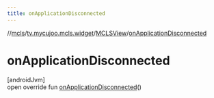 ```yaml
---
title: onApplicationDisconnected
---
```

//[mcls](../../../index.html)/[tv.mycujoo.mcls.widget](../index.html)/[MCLSView](index.html)/[onApplicationDisconnected](on-application-disconnected.html)



# onApplicationDisconnected



[androidJvm]\
open override fun [onApplicationDisconnected](on-application-disconnected.html)()




